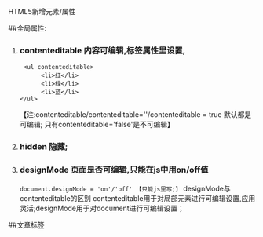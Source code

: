 HTML5新增元素/属性

##全局属性:
1. ### contenteditable    内容可编辑,标签属性里设置,
        <ul contenteditable>
             <li>红</li>
             <li>绿</li>
             <li>蓝</li>
       </ul>
      【注:contenteditable/contenteditable=''/contenteditable = true 默认都是可编辑; 只有contenteditable='false'是不可编辑】

2. ### hidden   隐藏;
3. ### designMode     页面是否可编辑,只能在js中用on/off值
    `
       document.designMode = 'on'/'off' 【只能js里写;】
    `
    designMode与contenteditable的区别
         contenteditable用于对局部元素进行可编辑设置,应用灵活;designMode用于对document进行可编辑设置；

##文章标签

